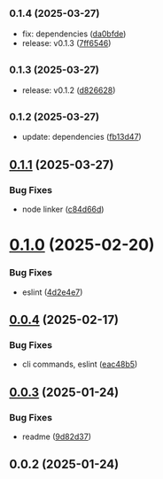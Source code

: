 ## <small>0.1.4 (2025-03-27)</small>

* fix: dependencies ([da0bfde](https://github.com/cmmvio/cmmv-email/commit/da0bfde))
* release: v0.1.3 ([7ff6546](https://github.com/cmmvio/cmmv-email/commit/7ff6546))



## <small>0.1.3 (2025-03-27)</small>

* release: v0.1.2 ([d826628](https://github.com/cmmvio/cmmv-email/commit/d826628))



## <small>0.1.2 (2025-03-27)</small>

* update: dependencies ([fb13d47](https://github.com/cmmvio/cmmv-email/commit/fb13d47))



## [0.1.1](https://github.com/cmmvio/cmmv-email/compare/v0.1.0...v0.1.1) (2025-03-27)


### Bug Fixes

* node linker ([c84d66d](https://github.com/cmmvio/cmmv-email/commit/c84d66dfd9605094a0b6456ebbcddf4f64177195))



# [0.1.0](https://github.com/cmmvio/cmmv-email/compare/v0.0.4...v0.1.0) (2025-02-20)


### Bug Fixes

* eslint ([4d2e4e7](https://github.com/cmmvio/cmmv-email/commit/4d2e4e7219dc798bc2b544d152853730bd7239c1))



## [0.0.4](https://github.com/cmmvio/cmmv-email/compare/v0.0.3...v0.0.4) (2025-02-17)


### Bug Fixes

* cli commands, eslint ([eac48b5](https://github.com/cmmvio/cmmv-email/commit/eac48b54abee62ecbaba8fee1ab0c923fded8110))



## [0.0.3](https://github.com/cmmvio/cmmv-email/compare/v0.0.2...v0.0.3) (2025-01-24)


### Bug Fixes

* readme ([9d82d37](https://github.com/cmmvio/cmmv-email/commit/9d82d372f28efac22fe56049bae8f3f89b54ae26))



## 0.0.2 (2025-01-24)



